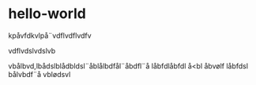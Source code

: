 # hello-world

kpåvfdkvlpå¨vdflvdflvdfv

vdflvdslvdslvb

vbålbvd,lbådslblådbldsl¨åblålbdfål¨åbdfl¨å
låbfdlåbfdl
å<bl
åbvølf
låbfdsl
bålvbdf¨å
vblødsvl
